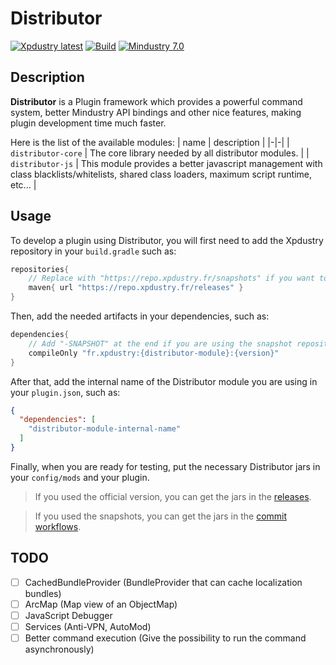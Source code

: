 # Distributor

[![Xpdustry latest](https://repo.xpdustry.fr/api/badge/latest/releases/fr/xpdustry/distributor-core?color=00FFFF&name=Distributor&prefix=v)](https://github.com/Xpdustry/Distributor/releases)
[![Build](https://github.com/Xpdustry/Distributor/actions/workflows/commit.yml/badge.svg?branch=master)](https://github.com/Xpdustry/Distributor/actions/workflows/commit.yml)
[![Mindustry 7.0 ](https://img.shields.io/badge/Mindustry-7.0-ffd37f)](https://github.com/Anuken/Mindustry/releases)

## Description

**Distributor** is a Plugin framework which provides a powerful command system, better Mindustry API bindings and other nice features, making plugin development time much faster.

Here is the list of the available modules:
| name | description |
|-|-|
| `distributor-core`    | The core library needed by all distributor modules. |
| `distributor-js`      | This module provides a better javascript management with class blacklists/whitelists, shared class loaders, maximum script runtime, etc... |

## Usage

To develop a plugin using Distributor, you will first need to add the Xpdustry repository in your `build.gradle` such as:

```gradle
repositories{
    // Replace with "https://repo.xpdustry.fr/snapshots" if you want to use snapshots
    maven{ url "https://repo.xpdustry.fr/releases" }
}
```

Then, add the needed artifacts in your dependencies, such as:

```gradle
dependencies{
    // Add "-SNAPSHOT" at the end if you are using the snapshot repository
    compileOnly "fr.xpdustry:{distributor-module}:{version}" 
}
```

After that, add the internal name of the Distributor module you are using in your `plugin.json`, such as:

```json
{
  "dependencies": [
    "distributor-module-internal-name"
  ]
}
```

Finally, when you are ready for testing, put the necessary Distributor jars in your `config/mods` and your plugin.
> If you used the official version, you can get the jars in the [releases](https://github.com/Xpdustry/Distributor/releases).

> If you used the snapshots, you can get the jars in the [commit workflows](https://github.com/Xpdustry/Distributor/actions/workflows/commit.yml).

## TODO

- [ ] CachedBundleProvider (BundleProvider that can cache localization bundles)
- [ ] ArcMap (Map view of an ObjectMap)
- [ ] JavaScript Debugger
- [ ] Services (Anti-VPN, AutoMod)
- [ ] Better command execution (Give the possibility to run the command asynchronously)

